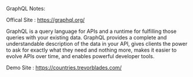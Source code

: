 GraphQL Notes:

Offical Site : https://graphql.org/

GraphQL is a query language for APIs and a runtime for fulfilling those queries with your existing data. GraphQL provides a complete and understandable description of the data in your API, gives clients the power to ask for exactly what they need and nothing more, makes it easier to evolve APIs over time, and enables powerful developer tools.
  
Demo Site : https://countries.trevorblades.com/  
